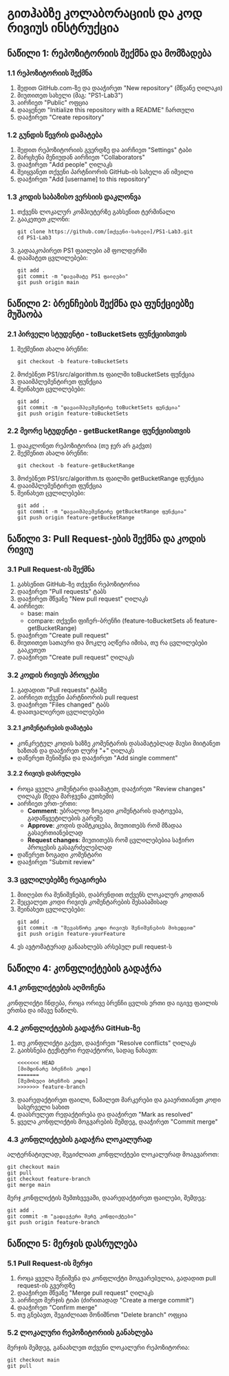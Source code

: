 # გითჰაბზე კოლაბორაციის და კოდ რივიუს ინსტრუქცია

## ნაწილი 1: რეპოზიტორიის შექმნა და მომზადება

### 1.1 რეპოზიტორიის შექმნა
1. შედით GitHub.com-ზე და დააჭირეთ "New repository" (მწვანე ღილაკი)
2. მიუთითეთ სახელი (მაგ: "PS1-Lab3")
3. აირჩიეთ "Public" ოფცია
4. დააყენეთ "Initialize this repository with a README" ჩართული
5. დააჭირეთ "Create repository"

### 1.2 გუნდის წევრის დამატება
1. შედით რეპოზიტორიის გვერდზე და აირჩიეთ "Settings" ტაბი
2. მარცხენა მენიუდან აირჩიეთ "Collaborators"
3. დააჭირეთ "Add people" ღილაკს
4. შეიყვანეთ თქვენი პარტნიორის GitHub-ის სახელი ან იმეილი
5. დააჭირეთ "Add [username] to this repository"

### 1.3 კოდის საბაზისო ვერსიის დაკლონვა
1. თქვენს ლოკალურ კომპიუტერზე გახსენით ტერმინალი
2. გააკეთეთ კლონი:
   ```
   git clone https://github.com/[თქვენი-სახელი]/PS1-Lab3.git
   cd PS1-Lab3
   ```
3. გადააკოპირეთ PS1 ფაილები ამ ფოლდერში
4. დაამატეთ ცვლილებები:
   ```
   git add .
   git commit -m "დავამატე PS1 ფაილები"
   git push origin main
   ```

## ნაწილი 2: ბრენჩების შექმნა და ფუნქციებზე მუშაობა

### 2.1 პირველი სტუდენტი - toBucketSets ფუნქციისთვის
1. შექმენით ახალი ბრენჩი:
   ```
   git checkout -b feature-toBucketSets
   ```
2. მოძებნეთ PS1/src/algorithm.ts ფაილში toBucketSets ფუნქცია
3. დააიმპლემენტირეთ ფუნქცია
4. შეინახეთ ცვლილებები:
   ```
   git add .
   git commit -m "დავაიმპლემენტირე toBucketSets ფუნქცია"
   git push origin feature-toBucketSets
   ```

### 2.2 მეორე სტუდენტი - getBucketRange ფუნქციისთვის
1. დააკლონეთ რეპოზიტორია (თუ ჯერ არ გაქვთ)
2. შექმენით ახალი ბრენჩი:
   ```
   git checkout -b feature-getBucketRange
   ```
3. მოძებნეთ PS1/src/algorithm.ts ფაილში getBucketRange ფუნქცია
4. დააიმპლემენტირეთ ფუნქცია
5. შეინახეთ ცვლილებები:
   ```
   git add .
   git commit -m "დავაიმპლემენტირე getBucketRange ფუნქცია"
   git push origin feature-getBucketRange
   ```

## ნაწილი 3: Pull Request-ების შექმნა და კოდის რივიუ

### 3.1 Pull Request-ის შექმნა
1. გახსენით GitHub-ზე თქვენი რეპოზიტორია
2. დააჭირეთ "Pull requests" ტაბს
3. დააჭირეთ მწვანე "New pull request" ღილაკს
4. აირჩიეთ:
   - base: main
   - compare: თქვენი ფიჩერ-ბრენჩი (feature-toBucketSets ან feature-getBucketRange)
5. დააჭირეთ "Create pull request"
6. მიუთითეთ სათაური და მოკლე აღწერა იმისა, თუ რა ცვლილებები გააკეთეთ
7. დააჭირეთ "Create pull request" ღილაკს

### 3.2 კოდის რივიუს პროცესი
1. გადადით "Pull requests" ტაბზე
2. აირჩიეთ თქვენი პარტნიორის pull request
3. დააჭირეთ "Files changed" ტაბს
4. დაათვალიერეთ ცვლილებები

#### 3.2.1 კომენტარების დამატება
- კონკრეტულ კოდის ხაზზე კომენტარის დასამატებლად მაუსი მიიტანეთ ხაზთან და დააჭირეთ ლურჯ "+" ღილაკს
- დაწერეთ შენიშვნა და დააჭირეთ "Add single comment"

#### 3.2.2 რივიუს დასრულება
- როცა ყველა კომენტარი დაამატეთ, დააჭირეთ "Review changes" ღილაკს (ზედა მარჯვენა კუთხეში)
- აირჩიეთ ერთ-ერთი:
  - **Comment**: უბრალოდ ზოგადი კომენტარის დატოვება, გადაწყვეტილების გარეშე
  - **Approve**: კოდის დამტკიცება, მიუთითებს რომ მზადაა გასაერთიანებლად
  - **Request changes**: მიუთითებს რომ ცვლილებებია საჭირო პროცესის გასაგრძელებლად
- დაწერეთ ზოგადი კომენტარი
- დააჭირეთ "Submit review"

### 3.3 ცვლილებებზე რეაგირება
1. მიიღებთ რა შენიშვნებს, დაბრუნდით თქვენს ლოკალურ კოდთან
2. შეცვალეთ კოდი რივიუს კომენტარების შესაბამისად
3. შეინახეთ ცვლილებები:
   ```
   git add .
   git commit -m "შევასწორე კოდი რივიუს შენიშვნების მიხედვით"
   git push origin feature-yourFeature
   ```
4. ეს ავტომატურად განაახლებს არსებულ pull request-ს

## ნაწილი 4: კონფლიქტების გადაჭრა

### 4.1 კონფლიქტების აღმოჩენა
კონფლიქტი ჩნდება, როცა ორივე ბრენჩი ცვლის ერთი და იგივე ფაილის ერთსა და იმავე ნაწილს.

### 4.2 კონფლიქტების გადაჭრა GitHub-ზე
1. თუ კონფლიქტი გაქვთ, დააჭირეთ "Resolve conflicts" ღილაკს
2. გაიხსნება ტექსტური რედაქტორი, სადაც ნახავთ:
   ```
   <<<<<<< HEAD
   [მიმდინარე ბრენჩის კოდი]
   =======
   [შემოსული ბრენჩის კოდი]
   >>>>>>> feature-branch
   ```
3. დაარედაქტირეთ ფაილი, წაშალეთ მარკერები და გააერთიანეთ კოდი სასურველი სახით
4. დაასრულეთ რედაქტირება და დააჭირეთ "Mark as resolved"
5. ყველა კონფლიქტის მოგვარების შემდეგ, დააჭირეთ "Commit merge"

### 4.3 კონფლიქტების გადაჭრა ლოკალურად
ალტერნატიულად, შეგიძლიათ კონფლიქტები ლოკალურად მოაგვაროთ:
```
git checkout main
git pull
git checkout feature-branch
git merge main
```
მერჯ კონფლიქტის შემთხვევაში, დაარედაქტირეთ ფაილები, შემდეგ:
```
git add .
git commit -m "გადავჭერი მერჯ კონფლიქტები"
git push origin feature-branch
```

## ნაწილი 5: მერჯის დასრულება

### 5.1 Pull Request-ის მერჯი
1. როცა ყველა შენიშვნა და კონფლიქტი მოგვარებულია, გადადით pull request-ის გვერდზე
2. დააჭირეთ მწვანე "Merge pull request" ღილაკს
3. აირჩიეთ მერჯის ტიპი (ძირითადად "Create a merge commit")
4. დააჭირეთ "Confirm merge"
5. თუ გნებავთ, შეგიძლიათ მონიშნოთ "Delete branch" ოფცია

### 5.2 ლოკალური რეპოზიტორიის განახლება
მერჯის შემდეგ, განაახლეთ თქვენი ლოკალური რეპოზიტორია:
```
git checkout main
git pull
```
